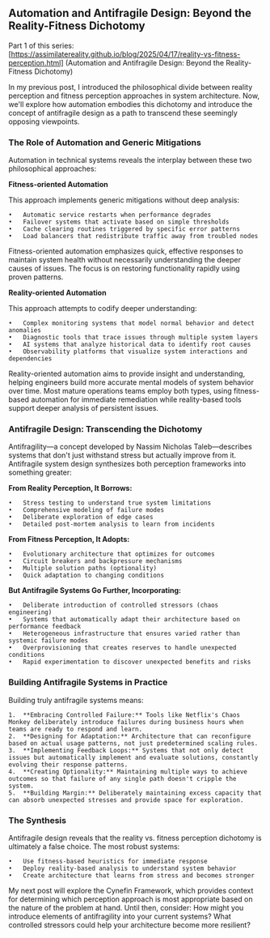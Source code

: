 ## Automation and Antifragile Design: Beyond the Reality-Fitness Dichotomy

Part 1 of this series: [https://assimilatereality.github.io/blog/2025/04/17/reality-vs-fitness-perception.html] (Automation and Antifragile Design: Beyond the Reality-Fitness Dichotomy)

In my previous post, I introduced the philosophical divide between reality perception and fitness perception approaches in system architecture. Now, we'll explore how automation embodies this dichotomy and introduce the concept of antifragile design as a path to transcend these seemingly opposing viewpoints.
### The Role of Automation and Generic Mitigations
Automation in technical systems reveals the interplay between these two philosophical approaches:

**Fitness-oriented Automation**

This approach implements generic mitigations without deep analysis:

	•	Automatic service restarts when performance degrades
	•	Failover systems that activate based on simple thresholds
	•	Cache clearing routines triggered by specific error patterns
	•	Load balancers that redistribute traffic away from troubled nodes

Fitness-oriented automation emphasizes quick, effective responses to maintain system health without necessarily understanding the deeper causes of issues. The focus is on restoring functionality rapidly using proven patterns.

**Reality-oriented Automation**

This approach attempts to codify deeper understanding:

	•	Complex monitoring systems that model normal behavior and detect anomalies
	•	Diagnostic tools that trace issues through multiple system layers
	•	AI systems that analyze historical data to identify root causes
	•	Observability platforms that visualize system interactions and dependencies

Reality-oriented automation aims to provide insight and understanding, helping engineers build more accurate mental models of system behavior over time.
Most mature operations teams employ both types, using fitness-based automation for immediate remediation while reality-based tools support deeper analysis of persistent issues.

### Antifragile Design: Transcending the Dichotomy

Antifragility—a concept developed by Nassim Nicholas Taleb—describes systems that don't just withstand stress but actually improve from it. Antifragile system design synthesizes both perception frameworks into something greater:

**From Reality Perception, It Borrows:**

	•	Stress testing to understand true system limitations
	•	Comprehensive modeling of failure modes
	•	Deliberate exploration of edge cases
	•	Detailed post-mortem analysis to learn from incidents

**From Fitness Perception, It Adopts:**

	•	Evolutionary architecture that optimizes for outcomes
	•	Circuit breakers and backpressure mechanisms
	•	Multiple solution paths (optionality)
	•	Quick adaptation to changing conditions

**But Antifragile Systems Go Further, Incorporating:**

	•	Deliberate introduction of controlled stressors (chaos engineering)
	•	Systems that automatically adapt their architecture based on performance feedback
	•	Heterogeneous infrastructure that ensures varied rather than systemic failure modes
	•	Overprovisioning that creates reserves to handle unexpected conditions
	•	Rapid experimentation to discover unexpected benefits and risks

### Building Antifragile Systems in Practice

Building truly antifragile systems means:

	1.	**Embracing Controlled Failure:** Tools like Netflix's Chaos Monkey deliberately introduce failures during business hours when teams are ready to respond and learn.
	2.	**Designing for Adaptation:** Architecture that can reconfigure based on actual usage patterns, not just predetermined scaling rules.
	3.	**Implementing Feedback Loops:** Systems that not only detect issues but automatically implement and evaluate solutions, constantly evolving their response patterns.
	4.	**Creating Optionality:** Maintaining multiple ways to achieve outcomes so that failure of any single path doesn't cripple the system.
	5.	**Building Margin:** Deliberately maintaining excess capacity that can absorb unexpected stresses and provide space for exploration.

### The Synthesis

Antifragile design reveals that the reality vs. fitness perception dichotomy is ultimately a false choice. The most robust systems:

	•	Use fitness-based heuristics for immediate response
	•	Deploy reality-based analysis to understand system behavior
	•	Create architecture that learns from stress and becomes stronger

My next post will explore the Cynefin Framework, which provides context for determining which perception approach is most appropriate based on the nature of the problem at hand.
Until then, consider: How might you introduce elements of antifragility into your current systems? What controlled stressors could help your architecture become more resilient?

